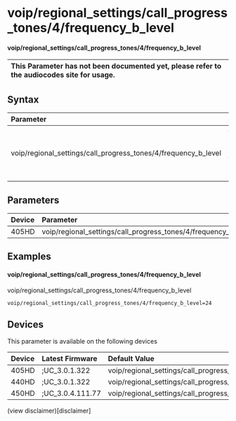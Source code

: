 ﻿---
description: voip/regional_settings/call_progress_tones/4/frequency_b_level
search:
    keywords: ['voip','regional_settings','call_progress_tones','4','frequency_b_level']
---

# voip/regional_settings/call_progress_tones/4/frequency_b_level

#### voip/regional_settings/call_progress_tones/4/frequency_b_level


| This Parameter has not been documented yet, please refer to the audiocodes site for usage.  |
| :--- |

## Syntax
| Parameter | Syntax |
| :--- | :--- |
|voip/regional_settings/call_progress_tones/4/frequency_b_level | {% raw %} undefined {% endraw %} |

## Parameters
|Device|Parameter|value|Description|
|:---|:---|:---|:---|
| 405HD | voip/regional_settings/call_progress_tones/4/frequency_b_level |  |  |

## Examples
#### voip/regional_settings/call_progress_tones/4/frequency_b_level

voip/regional_settings/call_progress_tones/4/frequency_b_level

```
voip/regional_settings/call_progress_tones/4/frequency_b_level=24
```

## Devices
This parameter is available on the following devices

| Device | Latest Firmware | Default Value |
|:---|:---|:---|
| 405HD | ;UC_3.0.1.322 | voip/regional_settings/call_progress_tones/4/frequency_b_level=24 
| 440HD | ;UC_3.0.1.322 | voip/regional_settings/call_progress_tones/4/frequency_b_level=24 
| 450HD | ;UC_3.0.4.111.77 | voip/regional_settings/call_progress_tones/4/frequency_b_level=24 

(view disclaimer)[disclaimer]
